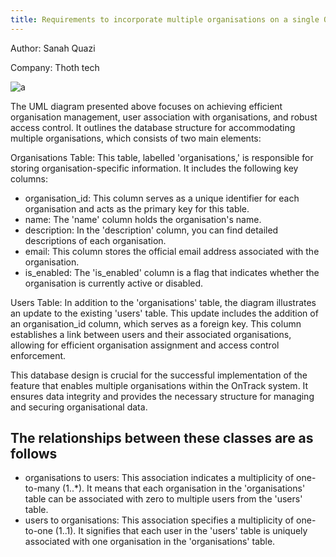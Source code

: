 ```yaml
---
title: Requirements to incorporate multiple organisations on a single OnTrack server – UML Design
---
```


Author: Sanah Quazi

Company: Thoth tech

![a](UML.png)

The UML diagram presented above focuses on achieving efficient organisation
management, user association with organisations, and robust access control.
It outlines the database structure for
accommodating multiple organisations, which consists of two main elements:

Organisations Table: This table, labelled 'organisations,' is responsible for storing
organisation-specific information. It includes the following key columns:

- organisation_id: This column serves as a unique identifier for each
  organisation and acts as the primary key for this table.
- name: The 'name' column holds the organisation's name.
- description: In the 'description' column, you can find detailed
  descriptions of each organisation.
- email: This column stores the official email address associated with the organisation.
- is_enabled: The 'is_enabled' column is a flag that indicates whether the
  organisation is currently active or disabled.

Users Table: In addition to the 'organisations' table, the diagram illustrates
an update to the existing 'users' table. This update includes the addition
of an organisation_id column, which serves as a foreign key. This column
establishes a link between users and their associated organisations,
allowing for efficient organisation assignment and access control enforcement.

This database design is crucial for the successful implementation of the
feature that enables multiple organisations within the OnTrack system. It
ensures data integrity and provides the necessary structure for managing
and securing organisational data.

## The relationships between these classes are as follows

- organisations to users: This association indicates a multiplicity of
  one-to-many (1..\*). It means that each organisation in the 'organisations'
  table can be associated with zero to multiple users from the 'users' table.
- users to organisations: This association specifies a multiplicity of
  one-to-one (1..1). It signifies that each user in the 'users' table is
  uniquely associated with one organisation in the
  'organisations' table.
